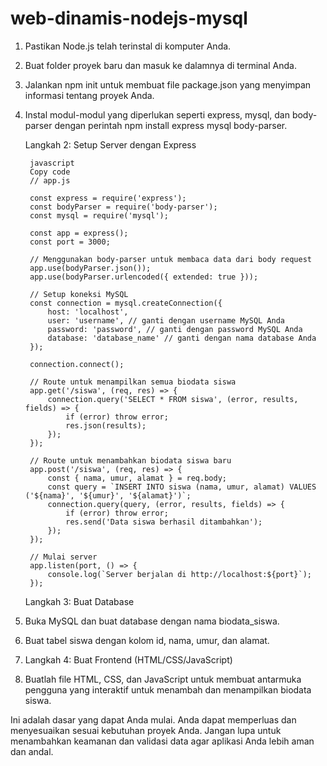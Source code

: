 # web-dinamis-nodejs-mysql
1. Pastikan Node.js telah terinstal di komputer Anda.

2. Buat folder proyek baru dan masuk ke dalamnya di terminal Anda.

3. Jalankan npm init untuk membuat file package.json yang menyimpan informasi tentang proyek Anda.

4. Instal modul-modul yang diperlukan seperti express, mysql, dan body-parser dengan perintah npm install express mysql body-parser.

   Langkah 2: Setup Server dengan Express
        
        javascript
        Copy code
        // app.js
        
        const express = require('express');
        const bodyParser = require('body-parser');
        const mysql = require('mysql');
        
        const app = express();
        const port = 3000;
        
        // Menggunakan body-parser untuk membaca data dari body request
        app.use(bodyParser.json());
        app.use(bodyParser.urlencoded({ extended: true }));
        
        // Setup koneksi MySQL
        const connection = mysql.createConnection({
            host: 'localhost',
            user: 'username', // ganti dengan username MySQL Anda
            password: 'password', // ganti dengan password MySQL Anda
            database: 'database_name' // ganti dengan nama database Anda
        });
        
        connection.connect();
        
        // Route untuk menampilkan semua biodata siswa
        app.get('/siswa', (req, res) => {
            connection.query('SELECT * FROM siswa', (error, results, fields) => {
                if (error) throw error;
                res.json(results);
            });
        });
        
        // Route untuk menambahkan biodata siswa baru
        app.post('/siswa', (req, res) => {
            const { nama, umur, alamat } = req.body;
            const query = `INSERT INTO siswa (nama, umur, alamat) VALUES ('${nama}', '${umur}', '${alamat}')`;
            connection.query(query, (error, results, fields) => {
                if (error) throw error;
                res.send('Data siswa berhasil ditambahkan');
            });
        });
        
        // Mulai server
        app.listen(port, () => {
            console.log(`Server berjalan di http://localhost:${port}`);
        });
   Langkah 3: Buat Database

5. Buka MySQL dan buat database dengan nama biodata_siswa.

6. Buat tabel siswa dengan kolom id, nama, umur, dan alamat.

7. Langkah 4: Buat Frontend (HTML/CSS/JavaScript)

8. Buatlah file HTML, CSS, dan JavaScript untuk membuat antarmuka pengguna yang interaktif untuk menambah dan menampilkan biodata siswa.

 Ini adalah dasar yang dapat Anda mulai. Anda dapat memperluas dan menyesuaikan sesuai kebutuhan proyek Anda. Jangan lupa untuk menambahkan keamanan dan validasi data agar aplikasi Anda lebih aman dan andal.





